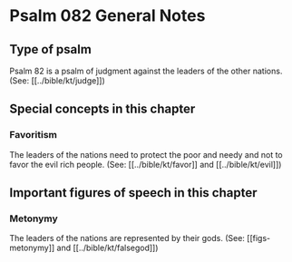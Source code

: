 # Psalm 082 General Notes
## Type of psalm

Psalm 82 is a psalm of judgment against the leaders of the other nations. (See: [[../bible/kt/judge]])

## Special concepts in this chapter

### Favoritism
The leaders of the nations need to protect the poor and needy and not to favor the evil rich people. (See: [[../bible/kt/favor]] and [[../bible/kt/evil]])

## Important figures of speech in this chapter

### Metonymy

The leaders of the nations are represented by their gods. (See: [[figs-metonymy]] and [[../bible/kt/falsegod]])